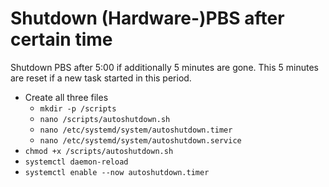 # Shutdown (Hardware-)PBS after certain time
Shutdown PBS after 5:00 if additionally 5 minutes are gone. This 5 minutes are reset if a new task started in this period.
- Create all three files
  - `mkdir -p /scripts`
  - `nano /scripts/autoshutdown.sh`
  - `nano /etc/systemd/system/autoshutdown.timer`
  - `nano /etc/systemd/system/autoshutdown.service`
- `chmod +x /scripts/autoshutdown.sh`
- `systemctl daemon-reload`
- `systemctl enable --now autoshutdown.timer`
